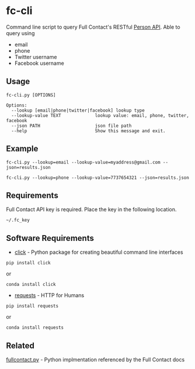# fc-cli
Command line script to query Full Contact's RESTful [Person API](https://www.fullcontact.com/developer/docs/person).  Able to query using
* email
* phone
* Twitter username
* Facebook username

## Usage
```
fc-cli.py [OPTIONS]

Options:
  --lookup [email|phone|twitter|facebook] lookup type
  --lookup-value TEXT             lookup value: email, phone, twitter, facebook
  --json PATH                     json file path
  --help                          Show this message and exit.
```

## Example
```
fc-cli.py --lookup=email --lookup-value=myaddress@gmail.com --json=results.json

fc-cli.py --lookup=phone --lookup-value=7737654321 --json=results.json
```

## Requirements
Full Contact API key is required.  Place the key in the following location.

`~/.fc_key`

## Software Requirements
* [click](http://click.pocoo.org/6) - Python package for creating beautiful command line interfaces 

```
pip install click
```
or
```
conda install click
```
* [requests](http://docs.python-requests.org/en/latest) - HTTP for Humans

```
pip install requests
```
or
```
conda install requests
```

## Related
[fullcontact.py](https://github.com/garbados/fullcontact.py) - Python implmentation referenced by the Full Contact docs
